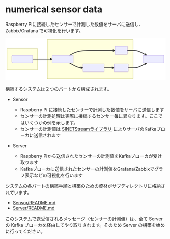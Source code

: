# numerical sensor data

Raspberry Piに接続したセンサーで計測した数値をサーバに送信し、Zabbix/Grafana で可視化を行います。

![システム構成](system-1.svg)
<!--
```mermaid
flowchart LR
  subgraph R["Sensor: Raspberry Pi"]
    WR(SINETStream)
  end
  subgraph S[Server]
    WR==>B[Kafka Broker]
    B===>Z[Zabbix]
    B==>ES[Elasticsearch]==>G[Grafana]
  end
  W[Web Browser]
  Z==>W
  G==>W
```
-->

構築するシステムは２つのパートから構成されます。

* Sensor
  * Raspberry Pi に接続したセンサーで計測した数値をサーバに送信します
  * センサーの計測処理は実際に接続するセンサー毎に異なります。ここではいくつかの例を示します。
  * センサーの計測値は [SINETStreamライブラリ](https://www.sinetstream.net/) によりサーバのKafkaブローカに送信されます

* Server
  * Raspberry Piから送信されたセンサーの計測値をKafkaブローカが受け取ります
  * Kafkaブローカに送信されたセンサーの計測値をGrafana/Zabbixでグラフ表示などの可視化を行います
  
システムの各パートの構築手順と構築のための資材がサブディレクトリに格納されています。

* [Sensor/README.md](Sensor/README.md)
* [Server/README.md](Server/README.md)

このシステムで送受信されるメッセージ（センサーの計測値）は、全て Server の Kafka ブローカを経由してやり取りされます。そのため Server の構築を始めに行ってください。